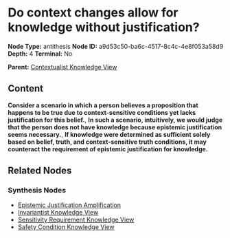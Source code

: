 # Do context changes allow for knowledge without justification?

**Node Type:** antithesis
**Node ID:** a9d53c50-ba6c-4517-8c4c-4e8f053a58d9
**Depth:** 4
**Terminal:** No

**Parent:** [Contextualist Knowledge View](contextualist-knowledge-view-synthesis-6f4516f3-106e-45ee-95d6-c69e7d21cad0.md)

## Content

**Consider a scenario in which a person believes a proposition that happens to be true due to context-sensitive conditions yet lacks justification for this belief.**, **In such a scenario, intuitively, we would judge that the person does not have knowledge because epistemic justification seems necessary.**, **If knowledge were determined as sufficient solely based on belief, truth, and context-sensitive truth conditions, it may counteract the requirement of epistemic justification for knowledge.**

## Related Nodes

### Synthesis Nodes

- [Epistemic Justification Amplification](epistemic-justification-amplification-synthesis-87e29349-4c30-4251-949e-44eb4dc9c20e.md)
- [Invariantist Knowledge View](invariantist-knowledge-view-synthesis-1602afed-e789-41cf-a5b3-3fa82e1ddfe5.md)
- [Sensitivity Requirement Knowledge View](sensitivity-requirement-knowledge-view-synthesis-03a3c408-321f-43b7-bccb-29504030b2b1.md)
- [Safety Condition Knowledge View](safety-condition-knowledge-view-synthesis-428101eb-bcfe-4f28-906a-60a629f2f516.md)

